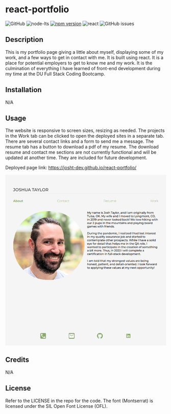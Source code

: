 # react-portfolio

![GitHub](https://img.shields.io/github/license/josht-dev/react-portfolio?style=for-the-badge)
![node-lts](https://img.shields.io/badge/node-16.18.0-brightgreen?style=for-the-badge)
[![npm version](https://img.shields.io/badge/express-4.16.4-brightgreen?style=for-the-badge)](https://badge.fury.io/js/express)
![react](https://shields.io/badge/react-black?logo=react&style=for-the-badge)
![GitHub issues](https://img.shields.io/github/issues/josht-dev/react-portfolio?style=for-the-badge)

## Description

This is my portfolio page giving a little about myself, displaying some of my work, and a few ways to get in contact with me. It is built using react. It is a place for potential employers to get to know me and my work. It is the culmination of everything I have learned of front-end development during my time at the DU Full Stack Coding Bootcamp.

## Installation

N/A

## Usage

The website is responsive to screen sizes, resizing as needed. The projects in the Work tab can be clicked to open the deployed sites in a separate tab. There are several contact links and a form to send me a message. The resume tab has a button to download a pdf of my resume. The download resume and contact me sections are not currently functional and will be updated at another time. They are included for future development.

 Deployed page link: https://josht-dev.github.io/react-portfolio/

![screenshot](./assets/images/screenshot.png)

## Credits

N/A

## License

Refer to the LICENSE in the repo for the code. 
The font (Montserrat) is licensed under the SIL Open Font License (OFL).